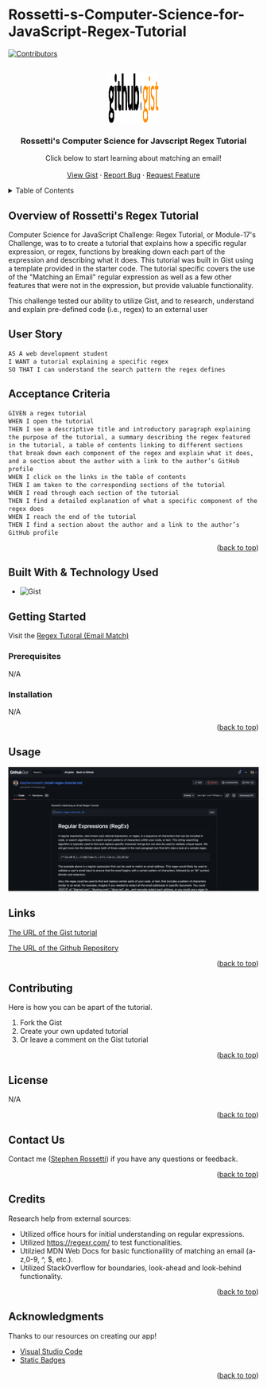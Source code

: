 # Rossetti-s-Computer-Science-for-JavaScript-Regex-Tutorial

<a name="readme-top"></a>

[![Contributors][contributors-shield]][contributors-url]

<br />
<div align="center">
<a href="https://github.com/stephenrossetti/Rossetti-s-Computer-Science-for-JavaScript-Regex-Tutorial">
<img src="./images/gist.png" alt="Homework Logo" width="100" height="100">
</a>

<h3 align="r">Rossetti's Computer Science for Javscript Regex Tutorial</h3>
<p align="center">
    Click below to start learning about matching an email!
<br />

<br />
<a href="https://gist.github.com/stephenrossetti/1d42300d64ce943e8cf477e55d45d3fc">View Gist</a>
    ·
<a href="https://github.com/stephenrossetti/Rossetti-s-Computer-Science-for-JavaScript-Regex-Tutorial/issues">Report Bug</a>
    ·
<a href="https://github.com/stephenrossetti/Rossetti-s-Computer-Science-for-JavaScript-Regex-Tutorial/issues">Request Feature</a>
  </p>
</div>


<details>
<summary>Table of Contents</summary>
<ol>
<li><a href="#overview-of-rossettis-regex-tutorial"> Overview of Regex Tutorial</a></li>
<li><a href="#user-story">User Story</a></li>
<li><a href="#acceptance-criteria">Acceptance Criteria</a></li>
<li><a href="#getting-started">Getting Started</a><li>
<ul>
<li><a href="#prerequisites">Prerequisites</a></li>
<li><a href="#installation">Installation</a></li>
</ul>
</li>
<li><a href="#built-with-&-technology-used">Technology Used</a></li>
<li><a href="#usage">Usage</a></li>
<li><a href="#links">Links</a></li>
<li><a href="#contributing">Contributing</a></li>
<li><a href="#license">License</a></li>
<li><a href="#contact-us">Contact Us </a></li>
<li><a href="#credits">Credits</a></li>
<li><a href="#acknowledgments">Acknowledgments</a></li>
</ol>
</details>

## Overview of Rossetti's Regex Tutorial

Computer Science for JavaScript Challenge: Regex Tutorial, or Module-17's Challenge, was to to create a tutorial that explains how a specific regular expression, or regex, functions by breaking down each part of the expression and describing what it does. This tutorial was built in Gist using a template provided in the starter code. The tutorial specific covers the use of the "Matching an Email" regular expression as well as a few other features that were not in the expression, but provide valuable functionality.

This challenge tested our ability to utilize Gist, and to research, understand and explain pre-defined code (i.e., regex) to an external user

## User Story

```
AS A web development student
I WANT a tutorial explaining a specific regex
SO THAT I can understand the search pattern the regex defines
```

## Acceptance Criteria

```
GIVEN a regex tutorial
WHEN I open the tutorial
THEN I see a descriptive title and introductory paragraph explaining the purpose of the tutorial, a summary describing the regex featured in the tutorial, a table of contents linking to different sections that break down each component of the regex and explain what it does, and a section about the author with a link to the author’s GitHub profile
WHEN I click on the links in the table of contents
THEN I am taken to the corresponding sections of the tutorial
WHEN I read through each section of the tutorial
THEN I find a detailed explanation of what a specific component of the regex does
WHEN I reach the end of the tutorial
THEN I find a section about the author and a link to the author’s GitHub profile
```

<p align="right">(<a href="#readme-top">back to top</a>)</p>

## Built With & Technology Used

- ![Gist](https://img.shields.io/github/gist/stars/:gistId)

## Getting Started

Visit the [Regex Tutoral (Email Match)](https://gist.github.com/stephenrossetti/1d42300d64ce943e8cf477e55d45d3fc)

### Prerequisites

N/A

### Installation

N/A

<p align="right">(<a href="#readme-top">back to top</a>)</p>

## Usage

![MVC Tech Blog](./images/Mockup.png)

## Links
[The URL of the Gist tutorial](https://gist.github.com/stephenrossetti/1d42300d64ce943e8cf477e55d45d3fc)

[The URL of the Github Repository](https://github.com/stephenrossetti/Rossetti-s-Computer-Science-for-JavaScript-Regex-Tutorial)

<p align="right">(<a href="#readme-top">back to top</a>)</p>

## Contributing

Here is how you can be apart of the tutorial.

1. Fork the Gist
2. Create your own updated tutorial
3. Or leave a comment on the Gist tutorial

<p align="right">(<a href="#readme-top">back to top</a>)</p>

## License

N/A

<p align="right">(<a href="#readme-top">back to top</a>)</p>

## Contact Us

Contact me ([Stephen Rossetti](https://github.com/stephenrossetti)) if you have any questions or feedback.

<p align="right">(<a href="#readme-top">back to top</a>)</p>

## Credits

Research help from external sources:

- Utilized office hours for initial understanding on regular expressions.
- Utilized https://regexr.com/ to test functionalities.
- Utilzied MDN Web Docs for basic functionaility of matching an email (a-z,0-9, ^, $, etc.).
- Utilized StackOverflow for boundaries, look-ahead and look-behind functionality.

<p align="right">(<a href="#readme-top">back to top</a>)</p>

## Acknowledgments

Thanks to our resources on creating our app!

- [Visual Studio Code](https://code.visualstudio.com/)
- [Static Badges](https://shields.io/badges)

<p align="right">(<a href="#readme-top">back to top</a>)</p>

[contributors-shield]:https://img.shields.io/badge/CONTRIBUTORS%20--4?style=for-the-badge&logo=gitlab&labelColor=WHITE
[contributors-url]: https://github.com/stephenrossetti/Rossetti-s-Computer-Science-for-JavaScript-Regex-Tutorial